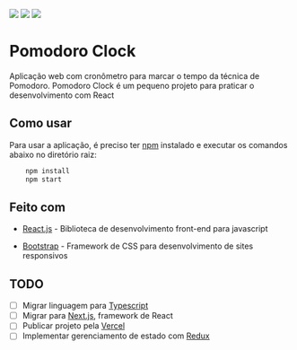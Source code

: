 ![](https://img.shields.io/badge/JavaScript-F7DF1E?style=for-the-badge&logo=javascript&logoColor=black)
![](https://img.shields.io/badge/React-20232A?style=for-the-badge&logo=react&logoColor=61DAFB)
![](https://img.shields.io/badge/Bootstrap-563D7C?style=for-the-badge&logo=bootstrap&logoColor=white)

# Pomodoro Clock

Aplicação web com cronômetro para marcar o tempo da técnica de Pomodoro. Pomodoro Clock é um pequeno projeto para praticar o desenvolvimento com React

## Como usar

Para usar a aplicação, é preciso ter [npm](https://nodejs.org/en/download/) instalado e executar os comandos abaixo no diretório raiz:

```bash
    npm install
    npm start
```

## Feito com

- [React.js](https://reactjs.org/) - Biblioteca de desenvolvimento front-end para javascript

- [Bootstrap](https://getbootstrap.com/) - Framework de CSS para desenvolvimento de sites responsivos

## TODO

- [ ] Migrar linguagem para [Typescript](https://www.typescriptlang.org/)
- [ ] Migrar para [Next.js](https://nextjs.org/), framework de React
- [ ] Publicar projeto pela [Vercel](https://vercel.com/)
- [ ] Implementar gerenciamento de estado com [Redux](https://redux.js.org/)
